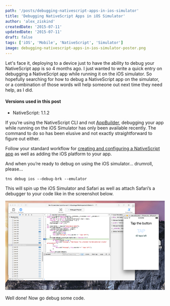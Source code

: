 ```yaml
---
path: '/posts/debugging-nativescript-apps-in-ios-simulator'
title: 'Debugging NativeScript Apps in iOS Simulator'
author: 'alex_ziskind'
createdDate: '2015-07-11'
updatedDate: '2015-07-11'
draft: false
tags: ['iOS', 'Mobile', 'NativeScript', 'Simulator']
image: debugging-nativescript-apps-in-ios-simulator-poster.png
---
```


Let's face it, deploying to a device just to have the ability to debug your NativeScript app is so 4 months ago. I just wanted to write a quick entry on debugging a NativeScript app while running it on the iOS simulator. So hopefully searching for how to debug a NativeScript app on the simulator, or a combination of those words will help someone out next time they need help, as I did. 

#### Versions used in this post 

* NativeScript: 1.1.2

If you’re using the NativeScript CLI and not [AppBuilder](http://developer.telerik.com/products/appbuilder-in-45-minutes), debugging your app while running on the iOS Simulator has only been available recently. The command to do so has been elusive and not exactly straightforward to figure out either.

Follow your standard workflow for [creating and configuring a NativeScript app](http://docs.nativescript.org/hello-world/hello-world-ns-cli.html) as well as adding the iOS platform to your app.

And when you’re ready to debug on using the iOS simulator… drumroll, please…

```
tns debug ios --debug-brk --emulator
```

This will spin up the iOS Simulator and Safari as well as attach Safari’s a debugger to your code like in the screenshot below.

![NativeScript_Debugging_iOS_Simulator_1](NativeScript_Debugging_iOS_Simulator_1.png)

Well done! Now go debug some code.
